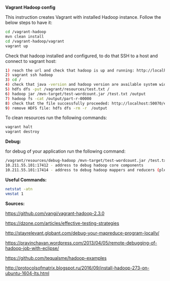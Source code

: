 **Vagrant Hadoop config**

This instruction creates Vagrant with installed Hadoop instance. Follow the below steps to have it:

```sh
cd /vagrant-hadoop
mvn clean install
cd /vagrant-hadoop/vagrant
vagrant up
```

Check that hadoop installed and configured, to do that SSH to a host and connect to vagrant host:

```sh
1) reach the url and check that hadoop is up and running: http://localhost:50070/explorer.html/
2) vagrant ssh hadoop
3) cd /
4) check that java -version and hadoop version are available system wide
5) hdfs dfs -put /vagrant/resources/test.txt /
6) hadoop jar /mvn-target/test-wordcount.jar /test.txt /output
7) hadoop fs -cat /output/part-r-00000
8) check that the file successfully proceeded: http://localhost:50070/explorer.html#/output
9) remove HDFS file: hdfs dfs -rm -r  /output
```

To clean resources run the following commands:

```sh
vagrant halt
vagrant destroy
```

**Debug:**

for debug of your application run the following command:
```sh
/vagrant/resources/debug-hadoop /mvn-target/test-wordcount.jar /test.txt /output
10.211.55.101:17412 - address to debug hadoop core components
10.211.55.101:17414 - address to debug hadoop mappers and reducers (please note it available only at map/reduce stage because suspend=n)
```


**Useful Commands:**
```sh
netstat -atn
vmstat 1
```

**Sources:**

https://github.com/vangj/vagrant-hadoop-2.3.0

https://dzone.com/articles/effective-testing-strategies

http://stayrelevant.globant.com/debug-your-mapreduce-program-locally/

https://pravinchavan.wordpress.com/2013/04/05/remote-debugging-of-hadoop-job-with-eclipse/

https://github.com/tequalsme/hadoop-examples

http://protocolsofmatrix.blogspot.ru/2016/09/install-hadoop-273-on-ubuntu-1604-lts.html

